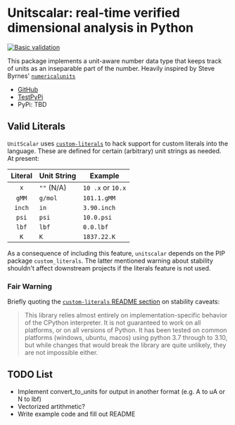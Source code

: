 # Unitscalar: real-time verified dimensional analysis in Python

[![Basic validation](https://github.com/neilbalch/unitscalar/actions/workflows/python-package.yml/badge.svg?branch=master)](https://github.com/neilbalch/unitscalar/actions/workflows/python-package.yml)

This package implements a unit-aware number data type that keeps track of units as an inseparable part of the number. Heavily inspired by Steve Byrnes' [`numericalunits`](https://github.com/sbyrnes321/numericalunits)

- [GitHub](https://github.com/neilbalch/unitscalar)
- [TestPyPi](https://test.pypi.org/project/unitscalar/)
- PyPi: TBD

## Valid Literals

`UnitScalar` uses [`custom-literals`](https://github.com/RocketRace/custom-literals) to hack support for custom literals into the language. These are defined for certain (arbitrary) unit strings as needed. At present:

| Literal | Unit String |       Example     |
|:-------:|-------------|-------------------|
| `x`     | `""` (N/A)  | `10 .x` or `10.x` |
| `gMM`   | `g/mol`     | `101.1.gMM`       |
| `inch`  | `in`        | `3.90.inch`       |
| `psi`   | `psi`       | `10.0.psi`        |
| `lbf`   | `lbf`       | `0.0.lbf`         |
| `K`     | `K`         | `1837.22.K`       |

As a consequence of including this feature, `unitscalar` depends on the PIP package `custom_literals`. The latter mentioned warning about stability shouldn't affect downstream projects if the literals feature is not used.

### Fair Warning

Briefly quoting the [`custom-literals` README section](https://github.com/RocketRace/custom-literals?tab=readme-ov-file#stability) on stability caveats:

> This library relies almost entirely on implementation-specific behavior of the CPython interpreter. It is not guaranteed to work on all platforms, or on all versions of Python. It has been tested on common platforms (windows, ubuntu, macos) using python 3.7 through to 3.10, but while changes that would break the library are quite unlikely, they are not impossible either.

## TODO List

- Implement convert_to_units for output in another format (e.g. A to uA or N to lbf)
- Vectorized artithmetic?
- Write example code and fill out README

